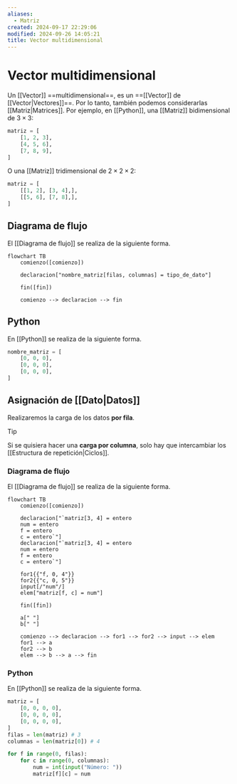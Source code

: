 ```yaml
---
aliases:
  - Matriz
created: 2024-09-17 22:29:06
modified: 2024-09-26 14:05:21
title: Vector multidimensional
---
```


# Vector multidimensional

Un [[Vector]] ==multidimensional==, es un ==[[Vector]] de [[Vector|Vectores]]==. Por lo tanto, también podemos considerarlas [[Matriz|Matrices]]. Por ejemplo, en [[Python]], una [[Matriz]] bidimensional de $3 \times 3$:

```python
matriz = [
    [1, 2, 3],
    [4, 5, 6],
    [7, 8, 9],
]
```

O una [[Matriz]] tridimensional de $2 \times 2 \times 2$:

```python
matriz = [
    [[1, 2], [3, 4],],
    [[5, 6], [7, 8],],
]
```

## Diagrama de flujo

El [[Diagrama de flujo]] se realiza de la siguiente forma.

```mermaid
flowchart TB
	comienzo([comienzo])
    
	declaracion["nombre_matriz[filas, columnas] = tipo_de_dato"]
        
	fin([fin])
    
	comienzo --> declaracion --> fin
```

## Python

En [[Python]] se realiza de la siguiente forma.

```python
nombre_matriz = [
    [0, 0, 0],
    [0, 0, 0],
    [0, 0, 0],
]
```

## Asignación de [[Dato|Datos]]

Realizaremos la carga de los datos **por fila**.

> [!tip]
> Si se quisiera hacer una **carga por columna**, solo hay que intercambiar los [[Estructura de repetición|Ciclos]].

### Diagrama de flujo

El [[Diagrama de flujo]] se realiza de la siguiente forma.

```mermaid
flowchart TB
	comienzo([comienzo])
    
	declaracion["`matriz[3, 4] = entero
	num = entero
	f = entero
	c = entero`"]
	declaracion["`matriz[3, 4] = entero
	num = entero
	f = entero
	c = entero`"]
	
	for1{{"f, 0, 4"}}
	for2{{"c, 0, 5"}}
	input[/"num"/]
	elem["matriz[f, c] = num"]
        
	fin([fin])
	
	a[" "]
	b[" "]
    
	comienzo --> declaracion --> for1 --> for2 --> input --> elem
	for1 --> a
	for2 --> b
	elem --> b --> a --> fin
```

### Python

En [[Python]] se realiza de la siguiente forma.

```python
matriz = [
    [0, 0, 0, 0],
    [0, 0, 0, 0],
    [0, 0, 0, 0],
]
filas = len(matriz) # 3
columnas = len(matriz[0]) # 4

for f in range(0, filas):
    for c in range(0, columnas):
        num = int(input("Número: "))
        matriz[f][c] = num
```
